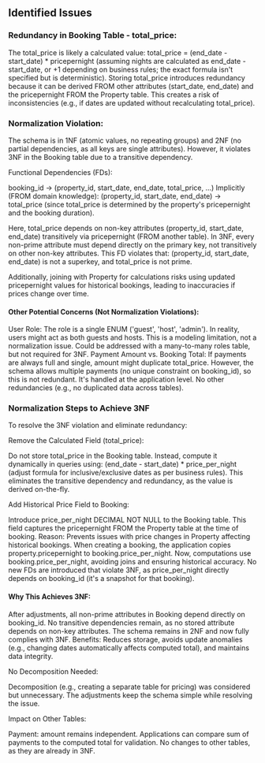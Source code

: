 ## Identified Issues

### Redundancy in Booking Table - total_price:

The total_price is likely a calculated value: total_price = (end_date - start_date) * pricepernight (assuming nights are calculated as end_date - start_date, or +1 depending on business rules; the exact formula isn't specified but is deterministic).
Storing total_price introduces redundancy because it can be derived FROM other attributes (start_date, end_date) and the pricepernight FROM the Property table.
This creates a risk of inconsistencies (e.g., if dates are updated without recalculating total_price).


### Normalization Violation:

The schema is in 1NF (atomic values, no repeating groups) and 2NF (no partial dependencies, as all keys are single attributes).
However, it violates 3NF in the Booking table due to a transitive dependency.

Functional Dependencies (FDs):

booking_id → (property_id, start_date, end_date, total_price, ...)
Implicitly (FROM domain knowledge): (property_id, start_date, end_date) → total_price (since total_price is determined by the property's pricepernight and the booking duration).


Here, total_price depends on non-key attributes (property_id, start_date, end_date) transitively via pricepernight (FROM another table).
In 3NF, every non-prime attribute must depend directly on the primary key, not transitively on other non-key attributes. This FD violates that: (property_id, start_date, end_date) is not a superkey, and total_price is not prime.


Additionally, joining with Property for calculations risks using updated pricepernight values for historical bookings, leading to inaccuracies if prices change over time.


#### Other Potential Concerns (Not Normalization Violations):

User Role: The role is a single ENUM ('guest', 'host', 'admin'). In reality, users might act as both guests and hosts. This is a modeling limitation, not a normalization issue. Could be addressed with a many-to-many roles table, but not required for 3NF.
Payment Amount vs. Booking Total: If payments are always full and single, amount might duplicate total_price. However, the schema allows multiple payments (no unique constraint on booking_id), so this is not redundant. It's handled at the application level.
No other redundancies (e.g., no duplicated data across tables).



### Normalization Steps to Achieve 3NF
To resolve the 3NF violation and eliminate redundancy:

Remove the Calculated Field (total_price):

Do not store total_price in the Booking table. Instead, compute it dynamically in queries using: (end_date - start_date) * price_per_night (adjust formula for inclusive/exclusive dates as per business rules).
This eliminates the transitive dependency and redundancy, as the value is derived on-the-fly.


Add Historical Price Field to Booking:

Introduce price_per_night DECIMAL NOT NULL to the Booking table.
This field captures the pricepernight FROM the Property table at the time of booking.
Reason: Prevents issues with price changes in Property affecting historical bookings. When creating a booking, the application copies property.pricepernight to booking.price_per_night.
Now, computations use booking.price_per_night, avoiding joins and ensuring historical accuracy.
No new FDs are introduced that violate 3NF, as price_per_night directly depends on booking_id (it's a snapshot for that booking).


#### Why This Achieves 3NF:

After adjustments, all non-prime attributes in Booking depend directly on booking_id.
No transitive dependencies remain, as no stored attribute depends on non-key attributes.
The schema remains in 2NF and now fully complies with 3NF.
Benefits: Reduces storage, avoids update anomalies (e.g., changing dates automatically affects computed total), and maintains data integrity.


No Decomposition Needed:

Decomposition (e.g., creating a separate table for pricing) was considered but unnecessary. The adjustments keep the schema simple while resolving the issue.


Impact on Other Tables:

Payment: amount remains independent. Applications can compare sum of payments to the computed total for validation.
No changes to other tables, as they are already in 3NF.
